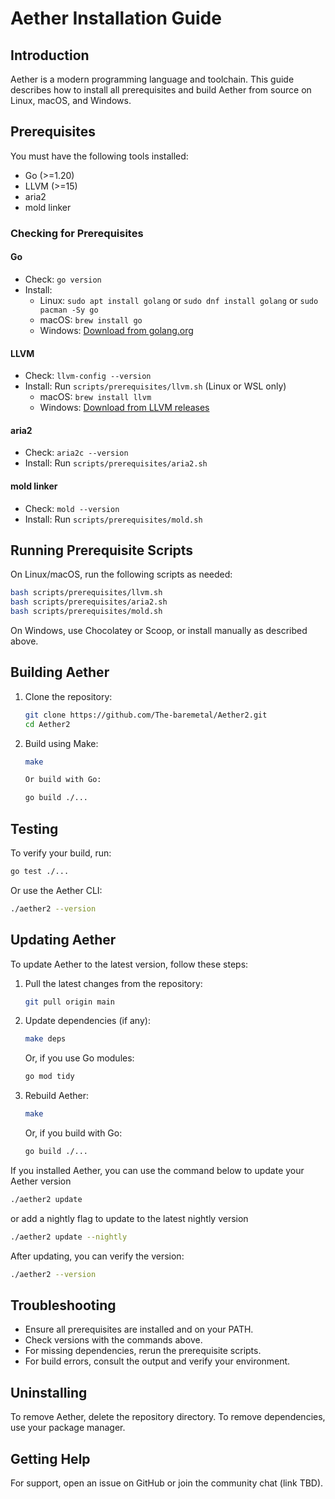 # Aether Installation Guide

## Introduction

Aether is a modern programming language and toolchain. This guide describes how to install all prerequisites and build Aether from source on Linux, macOS, and Windows.

## Prerequisites

You must have the following tools installed:

- Go (>=1.20)
- LLVM (>=15)
- aria2
- mold linker

### Checking for Prerequisites

#### Go

- Check: `go version`
- Install:
  - Linux: `sudo apt install golang` or `sudo dnf install golang` or `sudo pacman -Sy go`
  - macOS: `brew install go`
  - Windows: [Download from golang.org](https://golang.org/dl/)

#### LLVM

- Check: `llvm-config --version`
- Install: Run `scripts/prerequisites/llvm.sh` (Linux or WSL only)
  - macOS: `brew install llvm`
  - Windows: [Download from LLVM releases](https://releases.llvm.org/)

#### aria2

- Check: `aria2c --version`
- Install: Run `scripts/prerequisites/aria2.sh`

#### mold linker

- Check: `mold --version`
- Install: Run `scripts/prerequisites/mold.sh`

## Running Prerequisite Scripts

On Linux/macOS, run the following scripts as needed:

```bash
bash scripts/prerequisites/llvm.sh
bash scripts/prerequisites/aria2.sh
bash scripts/prerequisites/mold.sh
```

On Windows, use Chocolatey or Scoop, or install manually as described above.

## Building Aether

1. Clone the repository:

   ```bash
   git clone https://github.com/The-baremetal/Aether2.git
   cd Aether2
   ```

2. Build using Make:

   ```bash
   make
   ```

   ```bash
   Or build with Go:
   ```

   ```bash
   go build ./...
   ```

## Testing

To verify your build, run:

```bash
go test ./...
```

Or use the Aether CLI:

```bash
./aether2 --version
```

## Updating Aether

To update Aether to the latest version, follow these steps:

1. Pull the latest changes from the repository:

   ```bash
   git pull origin main
   ```

2. Update dependencies (if any):

   ```bash
   make deps
   ```

   Or, if you use Go modules:

   ```bash
   go mod tidy
   ```

3. Rebuild Aether:

   ```bash
   make
   ```

   Or, if you build with Go:

   ```bash
   go build ./...
   ```

If you installed Aether, you can use the command below to update your Aether version

```bash
./aether2 update
```

or add a nightly flag to update to the latest nightly version

```bash
./aether2 update --nightly
```

After updating, you can verify the version:

```bash
./aether2 --version
```

## Troubleshooting

- Ensure all prerequisites are installed and on your PATH.
- Check versions with the commands above.
- For missing dependencies, rerun the prerequisite scripts.
- For build errors, consult the output and verify your environment.

## Uninstalling

To remove Aether, delete the repository directory. To remove dependencies, use your package manager.

## Getting Help

For support, open an issue on GitHub or join the community chat (link TBD).
